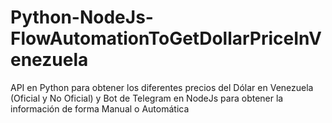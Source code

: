 # Python-NodeJs-FlowAutomationToGetDollarPriceInVenezuela
API en Python para obtener los diferentes precios del Dólar en Venezuela (Oficial y No Oficial) y Bot de Telegram en NodeJs para obtener la información de forma Manual o Automática
